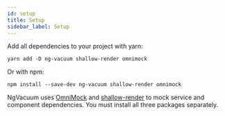 ```yaml
---
id: setup
title: Setup
sidebar_label: Setup
---
```



Add all dependencies to your project with yarn:

```
yarn add -D ng-vacuum shallow-render omnimock
```

Or with npm:
```
npm install --save-dev ng-vacuum shallow-render omnimock
```

NgVacuum uses [OmniMock](https://github.com/hmil/omnimock) and [shallow-render](https://github.com/getsaf/shallow-render) to mock service and component dependencies. You must install all three packages separately.
